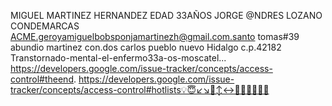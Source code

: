MIGUEL MARTINEZ HERNANDEZ EDAD 33AÑOS JORGE @NDRES LOZANO CONDEMARCAS ACME.geroyamiguelbobsponjamartinezh@gmail.com.santo tomas#39
abundio martinez con.dos carlos pueblo nuevo Hidalgo c.p.42182 Transtornado-mental-el-enfermo33a-os-moscatel...
https://developers.google.com/issue-tracker/concepts/access-control#theend.
https://developers.google.com/issue-tracker/concepts/access-control#hotlists💡😇↙↘🔽↕↔👺🤡👹💡💡💡
